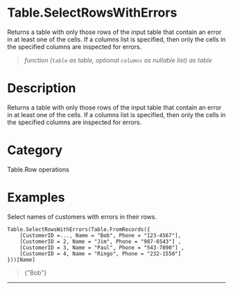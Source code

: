 ﻿# Table.SelectRowsWithErrors
Returns a table with only those rows of the input table that contain an error in at least one of the cells. If a columns list is specified, then only the cells in the specified columns are inspected for errors.
> _function (<code>table</code> as table, optional <code>columns</code> as nullable list) as table_
# Description 
Returns a table with only those rows of the input table that contain an error in at least one of the cells. If a columns list is specified, then only the cells in the specified columns are inspected for errors.

# Category 
Table.Row operations
# Examples 
Select names of customers with errors in their rows.
```
Table.SelectRowsWithErrors(Table.FromRecords({
    [CustomerID =..., Name = "Bob", Phone = "123-4567"],
    [CustomerID = 2, Name = "Jim", Phone = "987-6543"] ,
    [CustomerID = 3, Name = "Paul", Phone = "543-7890"] ,
    [CustomerID = 4, Name = "Ringo", Phone = "232-1550"]
}))[Name]
```
> {"Bob"}
***
